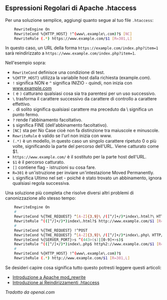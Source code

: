 <!-- Filename: Adding_www_to_a_url / Display title: Aggiungere www a un URL  -->

## Espressioni Regolari di Apache .htaccess

Per una soluzione semplice, aggiungi quanto segue al tuo file `.htaccess`:

```bash
    RewriteEngine On
    RewriteCond %{HTTP_HOST} !^(www\.example\.com)?$ [NC]
    RewriteRule (.*) https://www.example.com/$1 [R=301,L]
```

In questo caso, un URL della forma `https://example.com/index.php?item=1` sarà
reindirizzato a `https://www.example.com/index.php?item=1`.

Nell'esempio sopra:

* `RewriteCond` definisce una condizione di test.
* `%{HTTP_HOST}` utilizza la variabile host dalla richiesta (example.com).
* `!` significa NON e `^` significa INIZIO - quindi, non inizia con www.example.com
* `(` e `)` catturano qualsiasi cosa sia tra parentesi per un uso successivo.
* `\` trasforma il carattere successivo da carattere di controllo a carattere effettivo.
* `.` di solito significa qualsiasi carattere ma preceduto da \ significa un punto fermo.
* `?` rende l'abbinamento facoltativo.
* `$` significa FINE (dell'abbinamento facoltativo).
* `[NC]` sta per No Case cioè non fa distinzione tra maiuscole e minuscole.
* `RewriteRule` è valido se l'url non inizia con www.
* `(.*)` è un modello, in questo caso un singolo carattere ripetuto 0 o più
    volte, significando la parte del percorso dell'URL. Viene catturato come $1.
* `https://www.example.com/` è il sostituto per la parte host dell'URL.
* `$1` è il percorso catturato.
* `[]` contiene flag - istruzioni su cosa fare.
* `R=301` è un'istruzione per inviare un'intestazione Moved Permanently.
* `L` significa Ultimo nel set - poiché è stato trovato un abbinamento, ignora qualsiasi regola successiva.

Una soluzione più completa che risolve diversi altri problemi di canonizzazione allo stesso tempo:

```bash
    RewriteEngine On
    #
    RewriteCond %{THE_REQUEST} ^[A-Z]{3,9}\ /([^/]+/)*index\.html?\ HTTP/
    RewriteRule ^(([^/]+/)*)index\.html?$ http://www.example.com/$1 [R=301,L]
    #
    RewriteCond %{THE_REQUEST} !^POST
    RewriteCond %{THE_REQUEST} ^[A-Z]{3,9}\ /([^/]+/)*index\.php\ HTTP/
    RewriteCond %{SERVER_PORT}>s ^(443>(s)|[0-9]+>s)$
    RewriteRule ^(([^/]+/)*)index\.php$ http%2://www.example.com/$1 [R=301,L]
    #
    RewriteCond %{HTTP_HOST} !^(www\.example\.com)?$
    RewriteRule (.*) http://www.example.com/$1 [R=301,L]
```

Se desideri capire cosa significa tutto questo potresti leggere questi articoli:

* [Introduzione a Apache mod_rewrite](https://httpd.apache.org/docs/2.4/rewrite/intro.html)
* [Introduzione ai Reindirizzamenti .htaccess](https://www.danielmorell.com/guides/htaccess-seo/redirects/introduction-to-redirects)

*Tradotto da openai.com*

